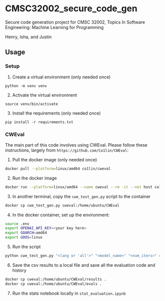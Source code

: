 # CMSC32002_secure_code_gen
Secure code generation project for CMSC 32002, Topics In Software Engineering: Machine Learning for Programming

Henry, Isha, and Justin

## Usage
### Setup

1. Create a virtual environment (only needed once)
```
python -m venv venv
```
2. Activate the virtual environment 
```
source venv/bin/activate
```
3. Install the requirements (only needed once)
```
pip install -r requirements.txt
```

### CWEval
The main part of this code involves using CWEval. Please follow these instructions, largely from `https://github.com/Co1lin/CWEval`:
1. Pull the docker image (only needed once)
```bash
docker pull --platform=linux/amd64 co1lin/cweval
```  
2. Run the docker image
```bash
docker run --platform=linux/amd64 --name cweval --rm -it --net host co1lin/cweval zsh
```
3. In another terminal, copy the `cwe_test_gen.py` script to the container
```bash
docker cp cwe_test_gen.py cweval:/home/ubuntu/CWEval
```
4. In the docker container, set up the environment:
```bash
source .env
export OPENAI_API_KEY=<your key here>
export GOARCH=amd64
export GOOS=linux
```
5. Run the script
```bash
python cwe_test_gen.py "<lang or 'all'>" "<model_name>" "<num_iters>" # num_iters is optional and defaults to 1
```
6. Save the csv results to a local file and save all the evaluation code and history
```bash
docker cp cweval:/home/ubuntu/CWEval/results .
docker cp cweval:/home/ubuntu/CWEval/evals .
```
7. Run the stats notebook locally in `stat_evaluation.ipynb`